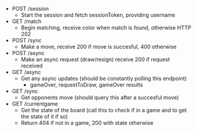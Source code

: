 - POST /session
    - Start the session and fetch sessionToken, providing username
- GET /match
    - Begin matching, receive color when match is found, otherwise HTTP 202
- POST /sync
    - Make a move, receive 200 if move is succesful, 400 otherwise
- POST /async
    - Make an async request (draw/resign) receive 200 if request received
- GET /async
    - Get any async updates (should be constantly polling this endpoint)
        - gameOver, requestToDraw, gameOver results
- GET /sync
    - Get opponents move (should query this after a succesful move)
- GET /currentgame
    - Get the state of the board (call this to check if in a game and to get the state of it if so)
    - Return 404 if not in a game, 200 with state otherwise
